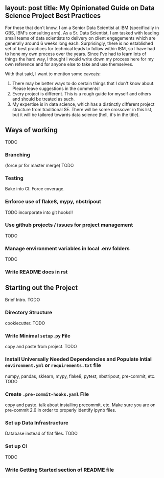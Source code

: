 
layout: post
title: My Opinionated Guide on Data Science Project Best Practices
---

For those that don't know, I am a Senior Data Scientist at IBM (specifically in GBS, IBM's consulting arm). As a Sr. Data Scientist, I am tasked with leading small teams of data scientists to delivery on client engagements which are generally around 6 weeks long each. Surprisingly, there is no established set of best practices for technical leads to follow within IBM, so I have had to hone my own process over the years. Since I've had to learn lots of things the hard way, I thought I would write down my process here for my own reference and for anyone else to take and use themselves.

With that said, I want to mention some caveats:
1. There may be better ways to do certain things that I don't know about. Please leave suggestions in the comments!
2. Every project is different. This is a rough guide for myself and others and should be treated as such.
3. My expertise is in data science, which has a distinctly different project structure from traditional SE. There will be some crossover in this list, but it will be tailored towards data science (hell, it's in the title).

## Ways of working
TODO

### Branching
(force pr for master merge) TODO

### Testing
Bake into CI. Force coverage.

### Enforce use of flake8, mypy, nbstripout
TODO
incorporate into git hooks!!

### Use github projects / issues for project management
TODO

### Manage environment variables in local .env folders
TODO

### Write README docs in rst

## Starting out the Project
Brief Intro. TODO

### Directory Structure
cookiecutter. TODO

### Write Minimal `setup.py` File
copy and paste from project. TODO

### Install Universally Needed Dependencies and Populate Intial `environment.yml` or `requirements.txt` file
numpy, pandas, sklearn, mypy, flake8, pytest, nbstripout, pre-commit, etc. TODO

### Create `.pre-commit-hooks.yaml` File
copy and paste. talk about installing precommit, etc. Make sure you are on pre-commit 2.6 in order to properly identify ipynb files.

### Set up Data Infrastructure
Database instead of flat files. TODO

### Set up CI
TODO

### Write Getting Started section of README file
